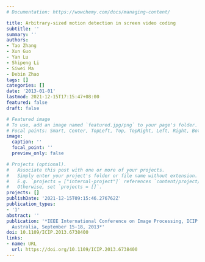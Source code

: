 ```yaml
---
# Documentation: https://wowchemy.com/docs/managing-content/

title: Arbitrary-sized motion detection in screen video coding
subtitle: ''
summary: ''
authors:
- Tao Zhang
- Xun Guo
- Yan Lu
- Shipeng Li
- Siwei Ma
- Debin Zhao
tags: []
categories: []
date: '2013-01-01'
lastmod: 2021-12-15T17:15:47+08:00
featured: false
draft: false

# Featured image
# To use, add an image named `featured.jpg/png` to your page's folder.
# Focal points: Smart, Center, TopLeft, Top, TopRight, Left, Right, BottomLeft, Bottom, BottomRight.
image:
  caption: ''
  focal_point: ''
  preview_only: false

# Projects (optional).
#   Associate this post with one or more of your projects.
#   Simply enter your project's folder or file name without extension.
#   E.g. `projects = ["internal-project"]` references `content/project/deep-learning/index.md`.
#   Otherwise, set `projects = []`.
projects: []
publishDate: '2021-12-15T09:15:46.276762Z'
publication_types:
- '1'
abstract: ''
publication: '*IEEE International Conference on Image Processing, ICIP 2013, Melbourne,
  Australia, September 15-18, 2013*'
doi: 10.1109/ICIP.2013.6738400
links:
- name: URL
  url: https://doi.org/10.1109/ICIP.2013.6738400
---
```

